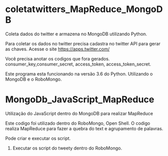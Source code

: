 # coletatwitters_MapReduce_MongoDB
Coleta dados do twitter e armazena no MongoDB utilizando Python.

Para coletar os dados no twitter precisa cadastra no twitter API para gerar as chaves.
Acesse o site https://apps.twitter.com/

Você precisa anotar os codigos que fora gerados.
consumer_key,consumer_secret, access_token, access_token_secret.

Este programa esta funcionando na versão 3.6 do Python.
Utilizando o MongoDB e o RoboMongo.

# MongoDb_JavaScript_MapReduce

Utilização do JavaScript dentro do MongoDB para realizar MapReduce

Este codigo foi utilizado dentro do RoboMongo, Open Shell. O codigo realiza MapReduce para fazer a quebra do text e agrupamento de palavras.

Pode criar e executar os script.

1. Executar os script do tweety dentro do RoboMongo.
